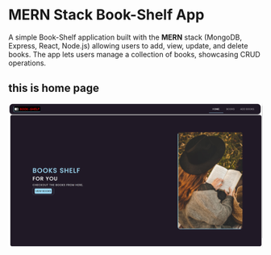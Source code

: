 # MERN Stack Book-Shelf App
A simple Book-Shelf application built with the **MERN** stack (MongoDB, Express, React, Node.js) allowing users to add, view, update, and delete books.
The app lets users manage a collection of books, showcasing CRUD operations.

## this is home page
![image alt](https://github.com/sandhya2505/book-shelf/blob/main/Screenshot%202024-12-11%20150240.png?raw=true)

